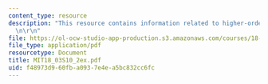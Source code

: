 ```yaml
---
content_type: resource
description: "This resource contains information related to higher-order ODE's. \r\
  \n\r\n"
file: https://ol-ocw-studio-app-production.s3.amazonaws.com/courses/18-03-differential-equations-spring-2010/f48973d960fba0937e4ea5bc832cc6fc_MIT18_03S10_2ex.pdf
file_type: application/pdf
resourcetype: Document
title: MIT18_03S10_2ex.pdf
uid: f48973d9-60fb-a093-7e4e-a5bc832cc6fc
---
```

